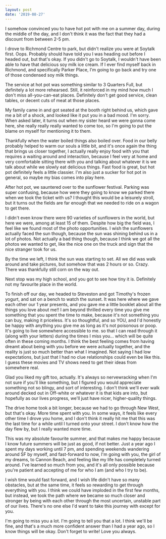 ```yaml
---
layout: post
date: '2019-08-27'
---
```


I somehow convinced you to have hot pot with me on a summer day, during the middle of the day, and I don't think it was the fact that they had a discount from between 2-5 pm. 

I drove to Richmond Centre to park, but didn't realize you were at Soytalk first. Oops. Probably should have told you I was heading out before I headed out, but that's okay. If you didn't go to Soytalk, I wouldn't have been able to have that delicious soy milk ice cream. If I ever find myself back in Richmond, and specifically Parker Place, I'm going to go back and try one of those condensed soy milk things. 

The service at hot pot was something similar to 3 Quarters Full, but definitely a lot more rehearsed. Still, it reinforced in my mind how much I don't miss all-you-can-eat places. Definitely don't get good service, clean tables, or decent cuts of meat at those places.

My family came in and got seated at the booth right behind us, which gave me a bit of a shock, and looked like it put you in a bad mood. I'm sorry. When asked later, it turns out when my sister heard we were gonna come here, she really really really wanted to come too, so I'm going to put the blame on myself for mentioning it to them. 

Thankfully when the water boiled things also boiled over. Food in our belly probably helped to warm our souls a little bit, and it's once again the thing that brings us closer together, I actually really enjoy food with you that requires a waiting around and interaction, because I feel very at home and very comfortable sitting there with you and talking about whatever it is we talk about while we slowly eat delicious things. Fast food is great, but hot pot definitely feels a little classier. I'm also just a sucker for hot pot in general, so maybe my bias comes into play here. 

After hot pot, we sauntered over to the sunflower festival. Parking was super confusing, because how were they going to know we parked there when we took the ticket with us? I thought this would be a leisurely stroll, but it turns out the fields are far enough that we needed to ride on a wagon to get there. 

I didn't even know there were 90 varieties of sunflowers in the world, but here we were, among at least 15 of them. Despite how big the field was, I feel like we found most of the photo opportunities. I wish the sunflowers actually faced the sun though, because the sun was shining behind us in a lot of photos. Not actually a bad thing though, because I think we got all the photos we wanted to get, like the nice one on the truck and sign that the nice stranger took for us. 

By the time we left, I think the sun was starting to set. All we did was walk around and take pictures, but somehow that was 2 hours or so. Crazy. There was thankfully still corn on the way out. 

Next stop was my high school, and you got to see how tiny it is. Definitely not my favourite place in the world. 

To finish off our day, we headed to Steveston and got Timothy's frozen yogurt, and sat on a bench to watch the sunset. It was here where we gave each other our 1 year presents, and you gave me a little booklet about all the things you love about me!! I am beyond thrilled every time you give me something that you spent the time to make, because it's not something you can buy, making it priceless. It's so thoughtful, and so YOU, and I'd honestly be happy with anything you give me as long as it's not poisonous or poop. It's going to live somewhere accessible to me. so that I can read through it (along with your letters) during the times I miss you... which will be quite often in these coming months. I think the best feeling comes from having dreamt about being with you before we were actually together, and the reality is just so much better than what I imagined. Not saying I had low expectations, but just that I had no clue relationships could even be like this. I guess these movies and TV shows need to get their ideas from somewhere real.

Glad you liked my gift too, actually. It's always so nervewracking when I'm not sure if you'll like something, but I figured you would appreciate something not so blingy, and sort of interesting. I don't think we'll ever walk around decked out in Off-white or whatever it is that kids are into, but hopefully as our lives progress, we'll just have nicer, higher-quality things. 

The drive home took a bit longer, because we had to go through New West, but that's okay. More time spent with you. In some ways, it feels like every other time I drove you home, and I don't think it really hit me that this was the last time for a while until I turned onto your street. I don't know how the day flew by, but I really wanted more time. 

This was my absolute favourite summer, and that makes me happy because I know future summers will be just as good, if not better. Just a year ago I spent my days working until 7 pm, and spending weekends wandering around SF by myself, and fast-forward to now, I'm going with you, the girl of my dreams, to Cannon Beach, and feeling like my life has completely turned around. I've learned so much from you, and it's all only possible because you're patient and accepting of me for who I am (and who I try to be). 

I wish time would fast forward, and I wish life didn't have so many obstacles, but at the same time, it feels so rewarding to get through everything with you. I think we could have imploded in the first few months, but instead, we took the path where we became so much closer and stronger by being with each other through the most uncertain, unstable part of our lives. There's no one else I'd want to take this journey with except for you.

I'm going to miss you a lot. I'm going to tell you that a lot. I think we'll be fine, and that's a much more confident answer than I had a year ago, so I know things will be okay. Don't forget to write! Love you always. 